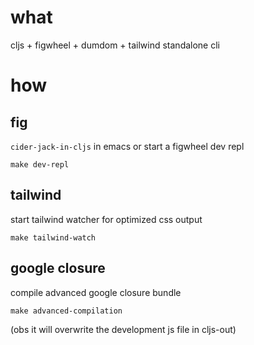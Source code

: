 # what
cljs + figwheel + dumdom + tailwind standalone cli

# how
## fig
`cider-jack-in-cljs` in emacs or start a figwheel dev repl

``` shell
make dev-repl
```
## tailwind

start tailwind watcher for optimized css output

``` shell
make tailwind-watch
```

## google closure
compile advanced google closure bundle 


``` shell
make advanced-compilation
```

(obs it will overwrite the development js file in cljs-out)
